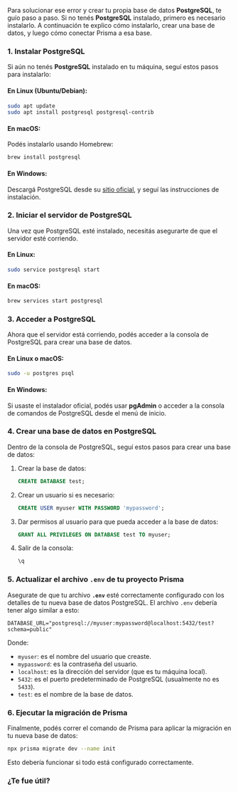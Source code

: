 Para solucionar ese error y crear tu propia base de datos **PostgreSQL**, te guío paso a paso. Si no tenés **PostgreSQL** instalado, primero es necesario instalarlo. A continuación te explico cómo instalarlo, crear una base de datos, y luego cómo conectar Prisma a esa base.

### 1. **Instalar PostgreSQL**

Si aún no tenés **PostgreSQL** instalado en tu máquina, seguí estos pasos para instalarlo:

#### En Linux (Ubuntu/Debian):
```bash
sudo apt update
sudo apt install postgresql postgresql-contrib
```

#### En macOS:
Podés instalarlo usando Homebrew:
```bash
brew install postgresql
```

#### En Windows:
Descargá PostgreSQL desde su [sitio oficial](https://www.postgresql.org/download/windows/), y seguí las instrucciones de instalación.

### 2. **Iniciar el servidor de PostgreSQL**

Una vez que PostgreSQL esté instalado, necesitás asegurarte de que el servidor esté corriendo.

#### En Linux:
```bash
sudo service postgresql start
```

#### En macOS:
```bash
brew services start postgresql
```

### 3. **Acceder a PostgreSQL**

Ahora que el servidor está corriendo, podés acceder a la consola de PostgreSQL para crear una base de datos.

#### En Linux o macOS:
```bash
sudo -u postgres psql
```

#### En Windows:
Si usaste el instalador oficial, podés usar **pgAdmin** o acceder a la consola de comandos de PostgreSQL desde el menú de inicio.

### 4. **Crear una base de datos en PostgreSQL**

Dentro de la consola de PostgreSQL, seguí estos pasos para crear una base de datos:

1. Crear la base de datos:
   ```sql
   CREATE DATABASE test;
   ```

2. Crear un usuario si es necesario:
   ```sql
   CREATE USER myuser WITH PASSWORD 'mypassword';
   ```

3. Dar permisos al usuario para que pueda acceder a la base de datos:
   ```sql
   GRANT ALL PRIVILEGES ON DATABASE test TO myuser;
   ```

4. Salir de la consola:
   ```sql
   \q
   ```

### 5. **Actualizar el archivo `.env` de tu proyecto Prisma**

Asegurate de que tu archivo **`.env`** esté correctamente configurado con los detalles de tu nueva base de datos PostgreSQL. El archivo `.env` debería tener algo similar a esto:

```env
DATABASE_URL="postgresql://myuser:mypassword@localhost:5432/test?schema=public"
```

Donde:
- `myuser`: es el nombre del usuario que creaste.
- `mypassword`: es la contraseña del usuario.
- `localhost`: es la dirección del servidor (que es tu máquina local).
- `5432`: es el puerto predeterminado de PostgreSQL (usualmente no es `5433`).
- `test`: es el nombre de la base de datos.

### 6. **Ejecutar la migración de Prisma**

Finalmente, podés correr el comando de Prisma para aplicar la migración en tu nueva base de datos:

```bash
npx prisma migrate dev --name init
```

Esto debería funcionar si todo está configurado correctamente.

### ¿Te fue útil?